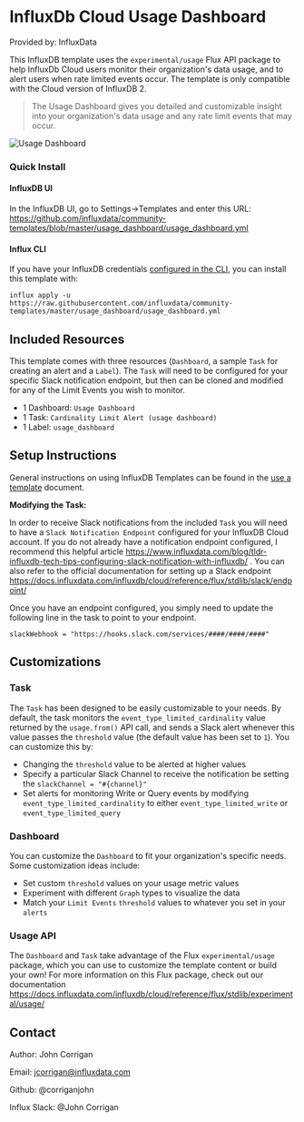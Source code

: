 # InfluxDb Cloud Usage Dashboard

Provided by: InfluxData

This InfluxDB template uses the `experimental/usage` Flux API package to help InfluxDb Cloud users monitor their organization's data usage, and to alert users when rate limited events occur. The template is only compatible with the Cloud version of InfluxDB 2.


> The Usage Dashboard gives you detailed and customizable insight into your organization's data usage and any rate limit events that may occur.

![Usage Dashboard](img/Usage_dashboard.png)

### Quick Install

#### InfluxDB UI

In the InfluxDB UI, go to Settings->Templates and enter this URL: https://github.com/influxdata/community-templates/blob/master/usage_dashboard/usage_dashboard.yml

#### Influx CLI
If you have your InfluxDB credentials [configured in the CLI](https://v2.docs.influxdata.com/v2.0/reference/cli/influx/config/), you can install this template with:

```
influx apply -u https://raw.githubusercontent.com/influxdata/community-templates/master/usage_dashboard/usage_dashboard.yml
```

## Included Resources

This template comes with three resources (`Dashboard`, a sample `Task` for creating an alert and a `Label`). The `Task` will need to be configured for your specific Slack notification endpoint, but then can be cloned and modified for any of the Limit Events you wish to monitor.


  - 1 Dashboard: `Usage Dashboard`
  - 1 Task: `Cardinality Limit Alert (usage dashboard)`
  - 1 Label: `usage_dashboard`

## Setup Instructions

General instructions on using InfluxDB Templates can be found in the [use a template](../docs/use_a_template.md) document.


**Modifying the Task:**

In order to receive Slack notifications from the included `Task` you will need to have a `Slack Notification Endpoint` configured for your InfluxDB Cloud account. If you do not already have a notification endpoint configured, I recommend this helpful article https://www.influxdata.com/blog/tldr-influxdb-tech-tips-configuring-slack-notification-with-influxdb/ . You can also refer to the official documentation for setting up a Slack endpoint https://docs.influxdata.com/influxdb/cloud/reference/flux/stdlib/slack/endpoint/

Once you have an endpoint configured, you simply need to update the following line in the task to point to your endpoint.
```
slackWebhook = "https://hooks.slack.com/services/####/####/####"
```

## Customizations

### Task
The `Task` has been designed to be easily customizable to your needs. By default, the task monitors the `event_type_limited_cardinality` value returned by the `usage.from()` API call, and sends a Slack alert whenever this value passes the `threshold` value (the default value has been set to `1`). You can customize this by:
  - Changing the `threshold` value to be alerted at higher values
  - Specify a particular Slack Channel to receive the notification be setting the `slackChannel = "#{channel}"`
  - Set alerts for monitoring Write or Query events by modifying `event_type_limited_cardinality` to either `event_type_limited_write` or `event_type_limited_query`

### Dashboard
You can customize the `Dashboard` to fit your organization's specific needs. Some customization ideas include:
  - Set custom `threshold` values on your usage metric values
  - Experiment with different `Graph` types to visualize the data
  - Match your `Limit Events` `threshold` values to whatever you set in your `alerts`

### Usage API
The `Dashboard` and `Task` take advantage of the Flux `experimental/usage` package, which you can use to customize the template content or build your own! For more information on this Flux package, check out our documentation https://docs.influxdata.com/influxdb/cloud/reference/flux/stdlib/experimental/usage/

## Contact


Author: John Corrigan

Email: jcorrigan@influxdata.com

Github: @corriganjohn

Influx Slack: @John Corrigan
